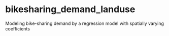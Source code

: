 # bikesharing_demand_landuse
Modeling bike-sharing demand by a regression model with spatially varying coefficients
